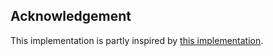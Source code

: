 ## Acknowledgement
This implementation is partly inspired by [this implementation](https://github.com/vy007vikas/PyTorch-ActorCriticRL).